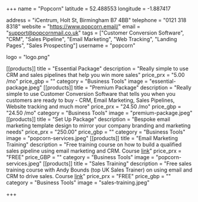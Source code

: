 +++ 
name = "Popcorn" 
latitude = 52.488553
longitude = -1.887417

address = "iCentrum, Holt St, Birmingham B7 4BB" 
telephone = "0121 318 8318" 
website = "https://www.popcorn.email/" 
email = "support@popcornmail.co.uk" 
tags = ["Customer Conversion Software", "CRM", "Sales Pipeline", "Email Marketing", "Web Tracking", "Landing Pages", "Sales Prospecting"] 
username = "popcorn"

logo = "logo.png" 


[[products]]
  title = "Essential Package"
  description = "Really simple to use CRM and sales pipelines that help you win more sales"
  price_prx = "5.00 /mo"
  price_gbp = ""
  category = "Business Tools"
  image = "essential-package.jpeg"
[[products]]
  title = "Premium Package"
  description = "Really simple to use Customer Conversion Software that tells you when you customers are ready to buy - CRM, Email Marketing, Sales Pipelines, Website tracking and much more"
  price_prx = "24.50 /mo"
  price_gbp = "24.50 /mo"
  category = "Business Tools"
  image = "premium-package.jpeg"
[[products]]
  title = "Set Up Package" 
  description = "Bespoke email marketing template design to mirror your company branding and marketing needs"
  price_prx = "250.00"
  price_gbp = "" 
  category = "Business Tools"
  image = "popcorn-services.jpeg"
[[products]]
  title = "Email Marketing Training"
  description = "Free training course on how to build a qualified sales pipeline using email marketing and CRM. Course [link](https://www.popcorn.email/customer-support/email-marketing-services/training-getting-ready-for-growth/)"
  price_prx = "FREE"
  price_GBP = ""
  category = "Business Tools"
  image = "popcorn-services.jpeg"
[[products]]
  title = "Sales Training"
  description = "Free sales training course with Andy Bounds (top UK Sales Trainer) on using email and CRM to drive sales. Course [link](https://www.popcorn.email/andy-bounds-bte-overview/)"
  price_prx = "FREE"
  price_gbp = ""
  category = "Business Tools"
  image = "sales-training.jpeg"
  
+++


